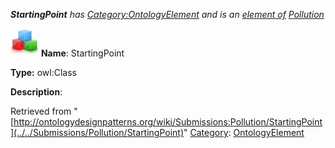 ___StartingPoint__ has [Category:OntologyElement](../../Category/OntologyElement "Category:OntologyElement") and is an [element of](../../Property/ElementOf "Property:ElementOf") [Pollution](../../Submissions/Pollution "Submissions:Pollution")_


  




[![Class](../../images/thumb/2/27/Class.gif/45px-Class.gif)](../../Image/Class.gif "Class")
__Name__: StartingPoint 


__Type:__ owl:Class 


__Description__: 





Retrieved from "[http://ontologydesignpatterns.org/wiki/Submissions:Pollution/StartingPoint](../../Submissions/Pollution/StartingPoint)"
 [Category](http://ontologydesignpatterns.org/wiki/Special:Categories "Special:Categories"): [OntologyElement](../../Category/OntologyElement "Category:OntologyElement")